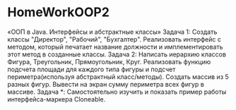 # HomeWorkOOP2
«ООП в Java. Интерфейсы и абстрактные классы»
Задача 1:
Создать классы "Директор", "Рабочий", "Бухгалтер". Реализовать интерфейс с методом,
который печатает название должности и имплементировать этот метод в созданные
классы.
Задача 2:
Написать иерархию классов Фигура, Треугольник, Прямоугольник, Круг. Реализовать
функцию подсчета площади для каждого типа фигуры и подсчет периметра(используя
абстрактный класс/методы). Создать массив из 5 разных фигур. Вывести на экран сумму
периметра всех фигур в массиве.
Задача *:
Самостоятельно изучить и показать пример работы интерфейса-маркера Cloneable.
